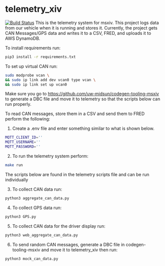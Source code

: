 # telemetry_xiv
[![Build Status](https://travis-ci.com/uw-midsun/telemetry_xiv.svg?branch=master)](https://travis-ci.com/uw-midsun/telemetry_xiv)
This is the telemetry system for msxiv. This project logs data from our vehicle when it is running and stores it. Currently, the project gets CAN Messages/GPS data and writes it to a CSV, FRED, and uploads it to AWS DynamoDB.

To install requirements run:
```bash
pip3 install -r requirements.txt
```

To set up virtual CAN run:
```bash
sudo modprobe vcan \
&& sudo ip link add dev vcan0 type vcan \
&& sudo ip link set up vcan0
```

Make sure you go to https://github.com/uw-midsun/codegen-tooling-msxiv to generate a DBC file and move it to telemetry so that the scripts below can run properly.

To read CAN messages, store them in a CSV and send them to FRED perform the following:
1. Create a .env file and enter something similar to what is shown below.
```bash
MQTT_CLIENT_ID=''
MQTT_USERNAME=''
MQTT_PASSWORD=''
```
2. To run the telemetry system perform:
```bash
make run
```
The scripts below are found in the telemetry scripts file and can be run individually

3. To collect CAN data run:
```bash
python3 aggregate_can_data.py
```
4. To collect GPS data run:
```bash
python3 GPS.py
```
5. To collect CAN data for the driver display run:
```bash
python3 web_aggregate_can_data.py
```
6. To send random CAN messages, generate a DBC file in codegen-tooling-msxiv and move it to telemetry_xiv then run:
```bash
python3 mock_can_data.py
```
